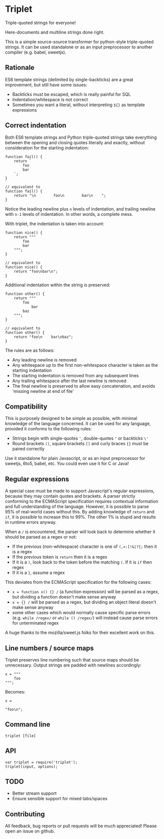 # Triplet

Triple-quoted strings for everyone!

Here-documents and multiline strings done right.

This is a simple source-source transformer for python-style triple-quoted strings.
It can be used standalone or as an input preprocessor to another compiler (e.g. babel, sweetjs).

## Rationale

ES6 template strings (delimited by single-backticks) are a great improvement, but still have some
issues:

- Backticks must be escaped, which is really painful for SQL
- Indentation/whitespace is not correct
- Sometimes you want a literal, without interpreting `${}` as template expressions

## Correct indentation

Both ES6 template strings and Python triple-quoted strings take
everything between the opening and closing quotes literally and exactly,
without consideration for the starting indentation:

```
function fail() {
    return `
        foo
        bar
    `;
}

// equivalent to
function fail() {
    return "\n        foo\n        bar\n    ";
}
```

Notice the leading newline plus `n` levels of indentation, and trailing newline with `n-1` levels of indentation.
In other words, a complete mess.

With triplet, the indentation is taken into account:

```
function nice() {
    return """
        foo
        bar
    """;
}

// equivalent to
function nice() {
    return "foo\nbar\n";
}
```

Additional indentation within the string is preserved:

```
function other() {
    return """
        foo
            bar
        baz
    """;
}

// equivalent to
function other() {
    return "foo\n    bar\nbaz";
}
```

The rules are as follows:

- Any leading newline is removed
- Any whitespace up to the first non-whitespace character is taken as the starting indentation
- The starting indentation is removed from any subsequent lines
- Any trailing whitespace after the last newline is removed
- The final newline is preserved to allow easy concatenation, and avoids 'missing newline at end of file'

## Compatibility

This is purposely designed to be simple as possible, with minimal knowledge of the language concerned.
It can be used for any language, provided it conforms to the following rules:

- Strings begin with single-quotes `'`, double-quotes `"` or backticks `\'`
- Round brackets `()`, square brackets `[]` and curly braces `{}` must be paired correctly

Use it standalone for plain Javascript, or as an input preprocessor for sweetjs, 6to5, babel, etc. You could even use it for C or Java!

## Regular expressions

A special case must be made to support Javascript's regular expressions, because they may contain quotes and brackets.
A parser strictly conforming to the ECMAScript specification requires contextual information and full understanding of the language.
However, it is possible to parse 95% of real-world cases without this.
By adding knowledge of `return` and `if`, it is possible to increase this to 99%.
The other 1% is stupid and results in runtime errors anyway.

When a `/` is encountered, the parser will look back to determine whether it should be parsed as a regex or not:

- If the previous (non-whitespace) character is one of `(,=:[!&|?{;` then it is a regex
- If the previous token is `return` then it is a regex
- If it is a `)`, look back to the token before the matching `(`. If it is `if` then regex
- If it is a `}`, assume a regex

This deviates from the ECMAScript specification for the following cases:

- `x = function x() {} /` (a function expression) will be parsed as a regex, but dividing a function doesn't make sense anyway
- `x = {} /` will be parsed as a regex, but dividing an object literal doesn't make sense anyway
- some other cases which would normally cause specific parse errors (e.g. `while /regex/` or `while () /regex/`) will
instead cause parse errors for unterminated regex

A huge thanks to the mozilla/sweet.js folks for their excellent work on this.

## Line numbers / source maps

Triplet preserves line numbering such that source maps should be unnecessary.
Output strings are padded with newlines accordingly:

```
x = """
    foo
""";
```

Becomes:

```
x =

"foo\n";
```

## Command line

```
triplet [file]
```

## API

```
var triplet = require('triplet');
triplet(input, options);
```

## TODO

- Better stream support
- Ensure sensible support for mixed tabs/spaces

## Contributing

All feedback, bug reports or pull requests will be much appreciated! Please open an issue on github.
